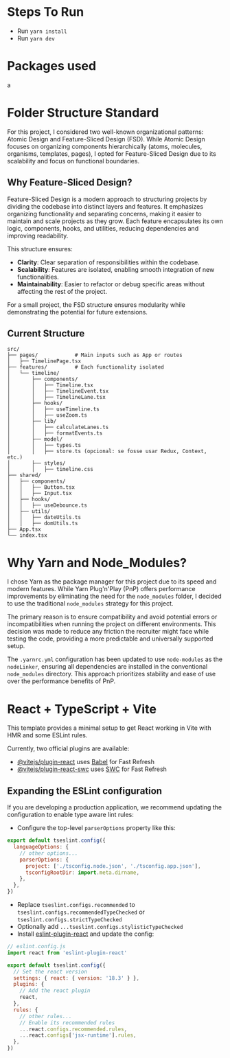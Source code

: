 # Steps To Run
- Run ``yarn install``
- Run ``yarn dev``

# Packages used
a

# Folder Structure Standard
For this project, I considered two well-known organizational patterns: Atomic Design and Feature-Sliced Design (FSD). While Atomic Design focuses on organizing components hierarchically (atoms, molecules, organisms, templates, pages), I opted for Feature-Sliced Design due to its scalability and focus on functional boundaries.

## Why Feature-Sliced Design?
Feature-Sliced Design is a modern approach to structuring projects by dividing the codebase into distinct layers and features. It emphasizes organizing functionality and separating concerns, making it easier to maintain and scale projects as they grow. Each feature encapsulates its own logic, components, hooks, and utilities, reducing dependencies and improving readability.

This structure ensures:

- **Clarity**: Clear separation of responsibilities within the codebase.
- **Scalability**: Features are isolated, enabling smooth integration of new functionalities.
- **Maintainability**: Easier to refactor or debug specific areas without affecting the rest of the project.

For a small project, the FSD structure ensures modularity while demonstrating the potential for future extensions.

## Current Structure
```
src/
├── pages/            # Main inputs such as App or routes
│   ├── TimelinePage.tsx
├── features/         # Each functionality isolated
│   └── timeline/     
│       ├── components/  
│       │   ├── Timeline.tsx
│       │   ├── TimelineEvent.tsx
│       │   ├── TimelineLane.tsx
│       ├── hooks/       
│       │   ├── useTimeline.ts
│       │   ├── useZoom.ts
│       ├── lib/         
│       │   ├── calculateLanes.ts
│       │   ├── formatEvents.ts
│       ├── model/       
│       │   ├── types.ts
│       │   ├── store.ts (opcional: se fosse usar Redux, Context, etc.)
│       ├── styles/       
│       │   ├── timeline.css
├── shared/           
│   ├── components/
│   │   ├── Button.tsx
│   │   ├── Input.tsx
│   ├── hooks/
│   │   ├── useDebounce.ts
│   ├── utils/
│   │   ├── dateUtils.ts
│   │   ├── domUtils.ts
├── App.tsx
└── index.tsx
```

# Why Yarn and Node_Modules?

I chose Yarn as the package manager for this project due to its speed and modern features. While Yarn Plug'n'Play (PnP) offers performance improvements by eliminating the need for the `node_modules` folder, I decided to use the traditional `node_modules` strategy for this project.

The primary reason is to ensure compatibility and avoid potential errors or incompatibilities when running the project on different environments. This decision was made to reduce any friction the recruiter might face while testing the code, providing a more predictable and universally supported setup.

The `.yarnrc.yml` configuration has been updated to use `node-modules` as the `nodeLinker`, ensuring all dependencies are installed in the conventional `node_modules` directory. This approach prioritizes stability and ease of use over the performance benefits of PnP.


# React + TypeScript + Vite

This template provides a minimal setup to get React working in Vite with HMR and some ESLint rules.

Currently, two official plugins are available:

- [@vitejs/plugin-react](https://github.com/vitejs/vite-plugin-react/blob/main/packages/plugin-react/README.md) uses [Babel](https://babeljs.io/) for Fast Refresh
- [@vitejs/plugin-react-swc](https://github.com/vitejs/vite-plugin-react-swc) uses [SWC](https://swc.rs/) for Fast Refresh

## Expanding the ESLint configuration

If you are developing a production application, we recommend updating the configuration to enable type aware lint rules:

- Configure the top-level `parserOptions` property like this:

```js
export default tseslint.config({
  languageOptions: {
    // other options...
    parserOptions: {
      project: ['./tsconfig.node.json', './tsconfig.app.json'],
      tsconfigRootDir: import.meta.dirname,
    },
  },
})
```

- Replace `tseslint.configs.recommended` to `tseslint.configs.recommendedTypeChecked` or `tseslint.configs.strictTypeChecked`
- Optionally add `...tseslint.configs.stylisticTypeChecked`
- Install [eslint-plugin-react](https://github.com/jsx-eslint/eslint-plugin-react) and update the config:

```js
// eslint.config.js
import react from 'eslint-plugin-react'

export default tseslint.config({
  // Set the react version
  settings: { react: { version: '18.3' } },
  plugins: {
    // Add the react plugin
    react,
  },
  rules: {
    // other rules...
    // Enable its recommended rules
    ...react.configs.recommended.rules,
    ...react.configs['jsx-runtime'].rules,
  },
})
```
